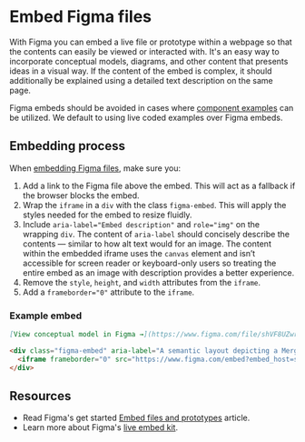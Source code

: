 # Embed Figma files

With Figma you can embed a live file or prototype within a webpage so that the contents can easily be viewed or interacted with. It's an easy way to incorporate conceptual models, diagrams, and other content that presents ideas in a visual way. If the content of the embed is complex, it should additionally be explained using a detailed text description on the same page.

Figma embeds should be avoided in cases where [component examples](/doc/component-examples.md) can be utilized. We default to using live coded examples over Figma embeds.

## Embedding process

When [embedding Figma files](https://www.figma.com/developers/embed), make sure you:
1. Add a link to the Figma file above the embed. This will act as a fallback if the browser blocks the embed.
1. Wrap the `iframe` in a `div` with the class `figma-embed`. This will apply the styles needed for the embed to resize fluidly.
1. Include `aria-label="Embed description"` and `role="img"` on the wrapping `div`. The content of `aria-label` should concisely describe the contents — similar to how alt text would for an image. The content within the embedded iframe uses the `canvas` element and isn’t accessible for screen reader or keyboard-only users so treating the entire embed as an image with description provides a better experience.
1. Remove the `style`, `height`, and `width` attributes from the `iframe`.
1. Add a `frameborder="0"` attribute to the `iframe`.

### Example embed

```md
[View conceptual model in Figma →](https://www.figma.com/file/shVF8UZwrQtkNfMDjcrsyH/Semantic-layouts?node-id=50%3A217)

<div class="figma-embed" aria-label="A semantic layout depicting a Merge Request with the concepts of the merge request object overlaid" role="img">
  <iframe frameborder="0" src="https://www.figma.com/embed?embed_host=share&url=https%3A%2F%2Fwww.figma.com%2Ffile%2FshVF8UZwrQtkNfMDjcrsyH%2FSemantic-layouts%3Fnode-id%3D50%253A217" allowfullscreen></iframe>
</div>
```

## Resources

- Read Figma's get started [Embed files and prototypes](https://help.figma.com/hc/en-us/articles/360039827134-Embed-files-and-prototypes) article.
- Learn more about Figma's [live embed kit](https://www.figma.com/developers/embed).
